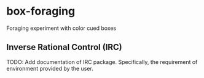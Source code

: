 # box-foraging
Foraging experiment with color cued boxes

## Inverse Rational Control (IRC)
TODO: Add documentation of IRC package. Specifically, the requirement of environment provided by the
user.
